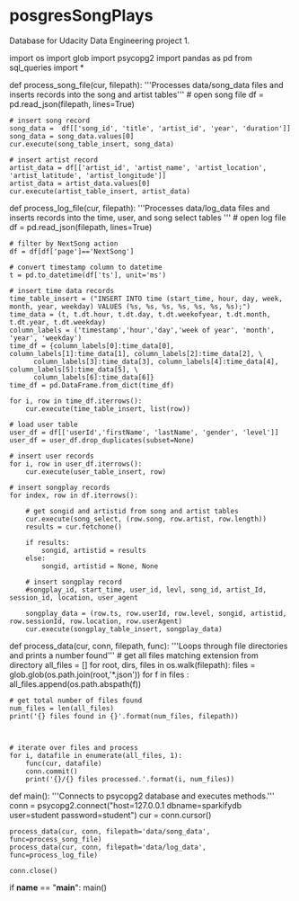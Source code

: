 # posgresSongPlays
Database for Udacity Data Engineering project 1.

import os
import glob
import psycopg2
import pandas as pd
from sql_queries import *



def process_song_file(cur, filepath):
    '''Processes data/song_data files and inserts records into the song and artist tables'''
    # open song file
    df = pd.read_json(filepath, lines=True)
    
    # insert song record
    song_data =  df[['song_id', 'title', 'artist_id', 'year', 'duration']]
    song_data = song_data.values[0]
    cur.execute(song_table_insert, song_data)
    
    # insert artist record
    artist_data = df[['artist_id', 'artist_name', 'artist_location', 'artist_latitude', 'artist_longitude']]
    artist_data = artist_data.values[0]
    cur.execute(artist_table_insert, artist_data)


def process_log_file(cur, filepath):
    '''Processes data/log_data files and inserts records into the time, user, and song select tables '''
    # open log file
    df = pd.read_json(filepath, lines=True)

    # filter by NextSong action
    df = df[df['page']=='NextSong']

    # convert timestamp column to datetime
    t = pd.to_datetime(df['ts'], unit='ms')
    
    # insert time data records
    time_table_insert = ("INSERT INTO time (start_time, hour, day, week, month, year, weekday) VALUES (%s, %s, %s, %s, %s, %s, %s);")
    time_data = (t, t.dt.hour, t.dt.day, t.dt.weekofyear, t.dt.month, t.dt.year, t.dt.weekday)
    column_labels = ('timestamp','hour','day','week of year', 'month', 'year', 'weekday')
    time_df = {column_labels[0]:time_data[0], column_labels[1]:time_data[1], column_labels[2]:time_data[2], \
          column_labels[3]:time_data[3], column_labels[4]:time_data[4], column_labels[5]:time_data[5], \
          column_labels[6]:time_data[6]}
    time_df = pd.DataFrame.from_dict(time_df)

    for i, row in time_df.iterrows():
        cur.execute(time_table_insert, list(row))

    # load user table
    user_df = df[['userId','firstName', 'lastName', 'gender', 'level']]
    user_df = user_df.drop_duplicates(subset=None)
    
    # insert user records
    for i, row in user_df.iterrows():
        cur.execute(user_table_insert, row)

    # insert songplay records
    for index, row in df.iterrows():
        
        # get songid and artistid from song and artist tables
        cur.execute(song_select, (row.song, row.artist, row.length))
        results = cur.fetchone()
        
        if results:
            songid, artistid = results
        else:
            songid, artistid = None, None

        # insert songplay record
        #songplay_id, start_time, user_id, levl, song_id, artist_Id, session_id, location, user_agent
        
        songplay_data = (row.ts, row.userId, row.level, songid, artistid, row.sessionId, row.location, row.userAgent)
        cur.execute(songplay_table_insert, songplay_data)


def process_data(cur, conn, filepath, func):
    '''Loops through file directories and prints a number found'''
    # get all files matching extension from directory
    all_files = []
    for root, dirs, files in os.walk(filepath):
        files = glob.glob(os.path.join(root,'*.json'))
        for f in files :
            all_files.append(os.path.abspath(f))

    # get total number of files found
    num_files = len(all_files)
    print('{} files found in {}'.format(num_files, filepath))
    

    
    # iterate over files and process
    for i, datafile in enumerate(all_files, 1):
        func(cur, datafile)
        conn.commit()
        print('{}/{} files processed.'.format(i, num_files))


def main():
    '''Connects to psycopg2 database and executes methods.'''
    conn = psycopg2.connect("host=127.0.0.1 dbname=sparkifydb user=student password=student")
    cur = conn.cursor()
    
    process_data(cur, conn, filepath='data/song_data', func=process_song_file)
    process_data(cur, conn, filepath='data/log_data', func=process_log_file)

    conn.close()


if __name__ == "__main__":
    main()
